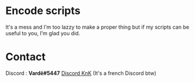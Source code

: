 # Encode scripts
It's a mess and I'm too lazzy to make a proper thing but if my scripts can be useful to you, I'm glad you did.

# Contact
Discord : **Vardë#5447**
[Discord KnK](https://discord.gg/RPGzM4b) (It's a french Discord btw)
